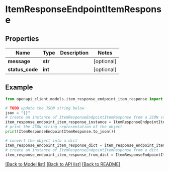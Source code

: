 # ItemResponseEndpointItemResponse


## Properties

Name | Type | Description | Notes
------------ | ------------- | ------------- | -------------
**message** | **str** |  | [optional] 
**status_code** | **int** |  | [optional] 

## Example

```python
from openapi_client.models.item_response_endpoint_item_response import ItemResponseEndpointItemResponse

# TODO update the JSON string below
json = "{}"
# create an instance of ItemResponseEndpointItemResponse from a JSON string
item_response_endpoint_item_response_instance = ItemResponseEndpointItemResponse.from_json(json)
# print the JSON string representation of the object
print(ItemResponseEndpointItemResponse.to_json())

# convert the object into a dict
item_response_endpoint_item_response_dict = item_response_endpoint_item_response_instance.to_dict()
# create an instance of ItemResponseEndpointItemResponse from a dict
item_response_endpoint_item_response_from_dict = ItemResponseEndpointItemResponse.from_dict(item_response_endpoint_item_response_dict)
```
[[Back to Model list]](../README.md#documentation-for-models) [[Back to API list]](../README.md#documentation-for-api-endpoints) [[Back to README]](../README.md)


